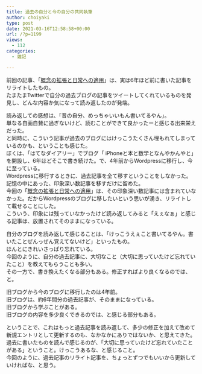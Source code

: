 ```yaml
---
title: 過去の自分と今の自分の共同執筆
author: choiyaki
type: post
date: 2021-03-16T12:58:58+00:00
url: /?p=1199
views:
  - 112
categories:
  - 雑記

---
```

前回の記事、「[概念の拡張と日常への適用][1]」は、実は6年ほど前に書いた記事をリライトしたもの。  
たまたまTwitterで自分の過去ブログの記事をツイートしてくれているものを発見し、どんな内容か気になって読み返したのが発端。

読み返しての感想は、「昔の自分、めっちゃいいもん書いてるやん」。  
単なる自画自賛に過ぎないけど、読むことができて良かったーと感じる出来栄えだった。  
と同時に、こういう記事が過去のブログにはけっこうたくさん埋もれてしまっているのかも、ということも感じた。  
ぼくは、「はてなダイアリー」でブログ「 iPhoneと本と数学となんやかんやと」を開設し、6年ほどそこで書き続けた。で、4年前からWordpressに移行し、今に至っている。  
Wordpressに移行するときに、過去記事を全て移すということをしなかった。  
記憶の中にあった、印象深い数記事を移すだけに留めた。  
今回の「[概念の拡張と日常への適用][1]」は、その印象深い数記事には含まれていなかった。だからWordpressのブログに移したいという思いが湧き、リライトして載せることにした。  
こういう、印象には残っていなかったけど読み返してみると「えぇなぁ」と感じる記事は、放置されてそのままになっている。

自分のブログを読み返して感じることは、「けっこうえぇこと書いてるやん。書いたことぜんっぜん覚えてないけど」といったもの。  
ほんとにきれいさっぱり忘れている。  
今回のように、自分の過去記事に、大切なこと（大切に思っていたけど忘れていたこと）を教えてもらうことも多い。  
その一方で、書き換えたくなる部分もある。修正すればより良くなるのでは、と。

旧ブログから今のブログに移行したのは4年前。  
旧ブログは、約6年間分の過去記事が、そのままになっている。  
旧ブログから学ぶことがある。  
旧ブログの内容を多少良くできるのでは、と感じる部分もある。

ということで、これはもっと過去記事を読み返して、多少の修正を加えて改めて新規エントリとして更新するのも、なかなかにありではないか、と思えてきた。  
過去に書いたものを読んで感じるのが、「大切に思っていたけど忘れていたことがある」ということ。けっこうあるな、と感じること。  
今回のように、過去記事のリライト記事を、ちょっとずつでもいいから更新していければな、と思う。

 [1]: https://choiyaki.com/?p=1195